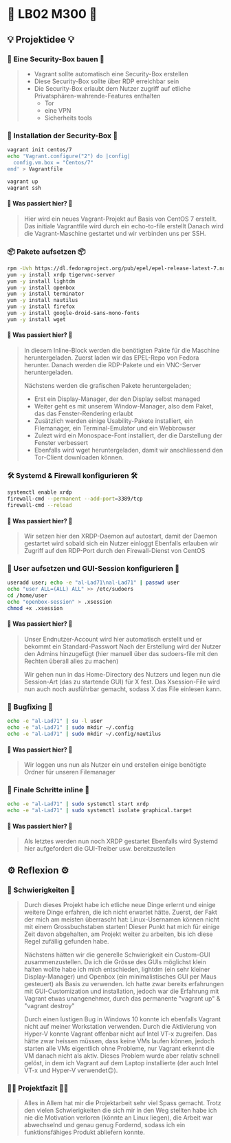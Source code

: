 # 👀 LB02 M300 👀 
## 💡 Projektidee 💡
### 🔐 Eine Security-Box bauen 🔐
> * Vagrant sollte automatisch eine Security-Box erstellen
> * Diese Security-Box sollte über RDP erreichbar sein
> * Die Security-Box erlaubt dem Nutzer zugriff auf etliche Privatsphären-wahrende-Features enthalten
>   * Tor
>   * eine VPN
>   * Sicherheits tools
### 🧱 Installation der Security-Box 🧱
```sh
vagrant init centos/7
echo 'Vagrant.configure("2") do |config|
  config.vm.box = "Centos/7"
end' > Vagrantfile

vagrant up
vagrant ssh
```
#### 🤔 Was passiert hier? 🤔
> Hier wird ein neues Vagrant-Projekt auf Basis von CentOS 7 erstellt.
> Das initiale Vagrantfile wird durch ein echo-to-file erstellt
> Danach wird die Vagrant-Maschine gestartet und wir verbinden uns per SSH.

### 📦 Pakete aufsetzen 📦
```sh
rpm -Uvh https://dl.fedoraproject.org/pub/epel/epel-release-latest-7.noarch.rpm
yum -y install xrdp tigervnc-server
yum -y install lightdm 
yum -y install openbox 
yum -y install terminator   
yum -y install nautilus 
yum -y install firefox
yum -y install google-droid-sans-mono-fonts
yum -y install wget
```
#### 🤔 Was passiert hier? 🤔
> In diesem Inline-Block werden die benötigten Pakte für die Maschine heruntergeladen.
> Zuerst laden wir das EPEL-Repo von Fedora herunter.
> Danach werden die RDP-Pakete und ein VNC-Server heruntergeladen.
>
> Nächstens werden die grafischen Pakete heruntergeladen;
> * Erst ein Display-Manager, der den Display selbst managed
> * Weiter geht es mit unserem Window-Manager, also dem Paket, das das Fenster-Rendering erlaubt
> * Zusätzlich werden einige Usability-Pakete installiert, ein Filemanager, ein Terminal-Emulator und ein Webbrowser
> * Zulezt wird ein Monospace-Font installiert, der die Darstellung der Fenster verbessert
> * Ebenfalls wird wget heruntergeladen, damit wir anschliessend den Tor-Client downloaden können.


### 🛠️ Systemd & Firewall konfigurieren 🛠️
```sh
systemctl enable xrdp
firewall-cmd --permanent --add-port=3389/tcp
firewall-cmd --reload
```
#### 🤔 Was passiert hier? 🤔
> Wir setzen hier den XRDP-Daemon auf autostart, damit der Daemon gestartet wird sobald sich ein Nutzer einloggt
> Ebenfalls erlauben wir Zugriff auf den RDP-Port durch den Firewall-Dienst von CentOS

### 👤 User aufsetzen und GUI-Session konfigurieren 👤
```sh
useradd user; echo -e "al-Lad71\nal-Lad71" | passwd user
echo "user ALL=(ALL) ALL" >> /etc/sudoers
cd /home/user
echo "openbox-session" > .xsession
chmod +x .xsession
```
#### 🤔 Was passiert hier? 🤔
> Unser Endnutzer-Account wird hier automatisch erstellt und er bekommt ein Standard-Passwort
> Nach der Erstellung wird der Nutzer den Admins hinzugefügt (hier manuell über das sudoers-file mit den Rechten überall alles zu machen)
>
> Wir gehen nun in das Home-Directory des Nutzers und legen nun die Session-Art (das zu startende GUI) für X fest.
> Das Xsession-File wird nun auch noch ausführbar gemacht, sodass X das File einlesen kann.

### 🔧 Bugfixing 🔧
```sh
echo -e "al-Lad71" | su -l user
echo -e "al-Lad71" | sudo mkdir ~/.config
echo -e "al-Lad71" | sudo mkdir ~/.config/nautilus
```
#### 🤔 Was passiert hier? 🤔
> Wir loggen uns nun als Nutzer ein und erstellen einige benötigte Ordner für unseren Filemanager


### 📢 Finale Schritte inline 📢
```sh
echo -e "al-Lad71" | sudo systemctl start xrdp
echo -e "al-Lad71" | sudo systemctl isolate graphical.target
```
#### 🤔 Was passiert hier? 🤔
> Als letztes werden nun noch XRDP gestartet
> Ebenfalls wird Systemd hier aufgefordert die GUI-Treiber usw. bereitzustellen



## ⚙️ Reflexion ⚙️
### 🔄 Schwierigkeiten 🔄
> Durch dieses Projekt habe ich etliche neue Dinge erlernt und einige weitere Dinge erfahren, die ich nicht erwartet hätte.
> Zuerst, der Fakt der mich am meisten überrascht hat: Linux-Usernamen können nicht mit einem Grossbuchstaben starten!
> Dieser Punkt hat mich für einige Zeit davon abgehalten, am Projekt weiter zu arbeiten, bis ich diese Regel zufällig gefunden habe.
>
> Nächstens hätten wir die generelle Schwierigkeit ein Custom-GUI zusammenzustellen.
> Da ich die Grösse des GUIs möglichst klein halten wollte habe ich mich entschieden, lightdm (ein sehr kleiner Display-Manager)
> und Openbox (ein minimalistisches GUI per Maus gesteuert) als Basis zu verwenden.
> Ich hatte zwar bereits erfahrungen mit GUI-Customization und installation, jedoch war die Erfahrung mit Vagrant etwas unangenehmer,
> durch das permanente "vagrant up" & "vagrant destroy"
>
> Durch einen lustigen Bug in Windows 10 konnte ich ebenfalls Vagrant nicht auf meiner Workstation verwenden.
> Durch die Aktivierung von Hyper-V konnte Vagrant offenbar nicht auf Intel VT-x zugreifen.
> Das hätte zwar heissen müssen, dass keine VMs laufen können, jedoch starten alle VMs eigentlich ohne Probleme,
> nur Vagrant erkennt die VM danach nicht als aktiv.
> Dieses Problem wurde aber relativ schnell gelöst, in dem ich Vagrant auf dem Laptop installierte (der auch Intel VT-x und Hyper-V verwendet🙃).

### 👩‍💻 Projektfazit 👩‍💻
> Alles in Allem hat mir die Projektarbeit sehr viel Spass gemacht.
> Trotz den vielen Schwierigkeiten die sich mir in den Weg stellten habe ich nie die Motivation verloren (könnte an Linux liegen),
> die Arbeit war abwechselnd und genau genug Fordernd, sodass ich ein funktionsfähiges Produkt abliefern konnte.
 